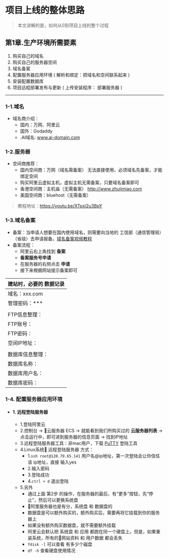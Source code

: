 
# 项目上线的整体思路

> 本文讲解的是，如何从0到项目上线的整个过程

## 第1章.生产环境所需要素
1. 购买自己的域名
2. 购买自己的服务器空间
3. 域名备案
4. 配置服务器应用环境 ( 解析和绑定：把域名和空间联系起来 )
5. 安装配置数据库
6. 项目远程部署发布与更新 ( 上传安装程序： 部署服务器 )

----
### 1-1.域名
- 域名商介绍：
    - 国内：万网、阿里云
    - 国外：Godaddy
    - .AI域名: www.ai-domain.com

### 1-2.服务器
- 空间商推荐：
    - 国内空间商：万网（域名需备案）   无法直接使用，必须域名先备案，才能绑定空间
    - 购买阿里云虚拟主机，虚拟主机无需备案，只要域名备案即可
    - 香港空间商：主机庙（无需备案）	http://www.zhujimiao.com
    - 美国空间商：bluehost（无需备案）

> 教程地址：https://youtu.be/XTpxi2u3BpY

### 1-3.域名备案
- 备案：当申请人想要在国内使用域名，则需要向当地的 工信部（通信管理局）（省级）去申请报备。[域名备案视频教程](https://youtu.be/s1MwJk_9mqo)
- 备案流程：
    - 阿里云右上角找到 **备案**
    - **备案服务号申请**
    - 在服务器的右侧点击 **申请**
    - 接下来根据网站提示备案即可

|建站时，必要的 **数据记录**|
| :----------- |
|域名：xxx.com|
|管理密码：***|
||
|FTP信息整理：|
|FTP账号：|
|FTP密码：|
|空间IP地址：|
||
|数据库信息整理：|
|数据库名称：|
|数据库用户名：|
|数据库密码：|

### 1-4. 配置服务器应用环境
- #### 1. 远程登陆服务器
    - 1.登陆阿里云
    - 2.控制台 -> 云服务器 ECS -> 就能看到我们所购买过的 **云服务器列表** -> 点击运行中，即可进到服务器的信息页面 -> 找到IP地址
    - 3.远程登陆服务器工具：非mac用户，下载 [PuTTY](https://putty.org/) 登陆工具
    - 4.Linux系统 远程登陆服务器 方式：
        - 1.```ssh root@120.79.65.141``` 用户名@ip地址，第一次登陆会让你信任该 ip地址，直接 输入yes
        - 2.输入密码
        - 3.登陆成功
        - 4.```ctrl + d``` 退出登陆
    - 5.另外
        - 通过上面 第2步 的操作，在服务器的最后，有“更多”按钮，先“停止”，然后可以更换系统盘
        - 阿里服务器也是有分，系统盘 和 数据盘的
        - 数据盘是可以额外购买的，额外购买后，需要再将它挂载到你的服务器上
        - 如果没有额外购买数据盘，就不需要额外挂载
        - 阿里云会默认把 系统盘 和 应用 都跑在同一个硬盘上。但是，如果重装系统，所有的网站资料 和 用户数据 都会丢失
        - ```fdisk -l``` 可以查看 有多少个磁盘
        - ```df -h``` 查看硬盘使用情况